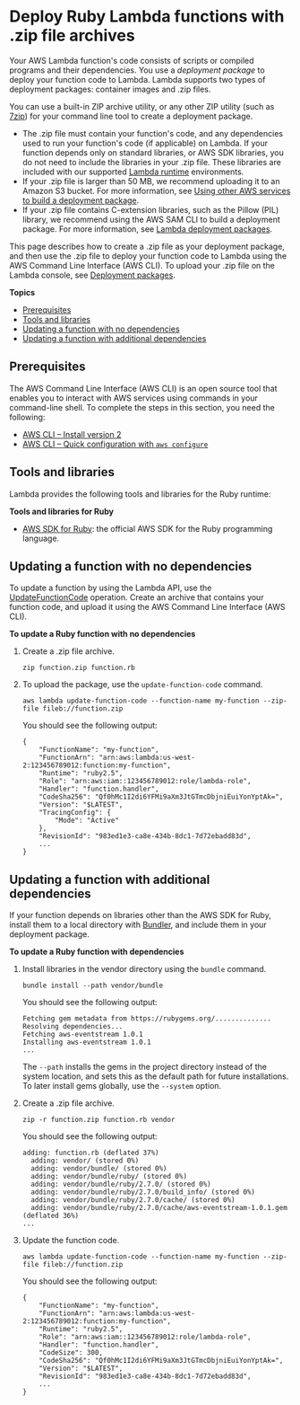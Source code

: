 # Deploy Ruby Lambda functions with \.zip file archives<a name="ruby-package"></a>

Your AWS Lambda function's code consists of scripts or compiled programs and their dependencies\. You use a *deployment package* to deploy your function code to Lambda\. Lambda supports two types of deployment packages: container images and \.zip files\.

You can use a built\-in ZIP archive utility, or any other ZIP utility \(such as [7zip](https://www.7-zip.org/download.html)\) for your command line tool to create a deployment package\.
+ The \.zip file must contain your function's code, and any dependencies used to run your function's code \(if applicable\) on Lambda\. If your function depends only on standard libraries, or AWS SDK libraries, you do not need to include the libraries in your \.zip file\. These libraries are included with our supported [Lambda runtime](https://docs.aws.amazon.com/lambda/latest/dg/lambda-runtimes.html) environments\.
+ If your \.zip file is larger than 50 MB, we recommend uploading it to an Amazon S3 bucket\. For more information, see [Using other AWS services to build a deployment package](gettingstarted-package.md)\.
+ If your \.zip file contains C\-extension libraries, such as the Pillow \(PIL\) library, we recommend using the AWS SAM CLI to build a deployment package\. For more information, see [Lambda deployment packages](gettingstarted-package.md)\.

This page describes how to create a \.zip file as your deployment package, and then use the \.zip file to deploy your function code to Lambda using the AWS Command Line Interface \(AWS CLI\)\. To upload your \.zip file on the Lambda console, see [Deployment packages](https://docs.aws.amazon.com/lambda/latest/dg/gettingstarted-package-zip)\.

**Topics**
+ [Prerequisites](#ruby-package-prereqs)
+ [Tools and libraries](#ruby-package-libraries)
+ [Updating a function with no dependencies](#ruby-package-codeonly)
+ [Updating a function with additional dependencies](#ruby-package-dependencies)

## Prerequisites<a name="ruby-package-prereqs"></a>

The AWS Command Line Interface \(AWS CLI\) is an open source tool that enables you to interact with AWS services using commands in your command\-line shell\. To complete the steps in this section, you need the following:
+ [AWS CLI – Install version 2](https://docs.aws.amazon.com/cli/latest/userguide/install-cliv2.html)
+ [AWS CLI – Quick configuration with `aws configure`](https://docs.aws.amazon.com/cli/latest/userguide/cli-chap-configure.html)

## Tools and libraries<a name="ruby-package-libraries"></a>

Lambda provides the following tools and libraries for the Ruby runtime:

**Tools and libraries for Ruby**
+ [AWS SDK for Ruby](https://github.com/aws/aws-sdk-ruby): the official AWS SDK for the Ruby programming language\.

## Updating a function with no dependencies<a name="ruby-package-codeonly"></a>

To update a function by using the Lambda API, use the [UpdateFunctionCode](API_UpdateFunctionCode.md) operation\. Create an archive that contains your function code, and upload it using the AWS Command Line Interface \(AWS CLI\)\.

**To update a Ruby function with no dependencies**

1. Create a \.zip file archive\.

   ```
   zip function.zip function.rb
   ```

1. To upload the package, use the `update-function-code` command\.

   ```
   aws lambda update-function-code --function-name my-function --zip-file fileb://function.zip
   ```

   You should see the following output:

   ```
   {
       "FunctionName": "my-function",
       "FunctionArn": "arn:aws:lambda:us-west-2:123456789012:function:my-function",
       "Runtime": "ruby2.5",
       "Role": "arn:aws:iam::123456789012:role/lambda-role",
       "Handler": "function.handler",
       "CodeSha256": "Qf0hMc1I2di6YFMi9aXm3JtGTmcDbjniEuiYonYptAk=",
       "Version": "$LATEST",
       "TracingConfig": {
           "Mode": "Active"
       },
       "RevisionId": "983ed1e3-ca8e-434b-8dc1-7d72ebadd83d",
       ...
   }
   ```

## Updating a function with additional dependencies<a name="ruby-package-dependencies"></a>

If your function depends on libraries other than the AWS SDK for Ruby, install them to a local directory with [Bundler](https://bundler.io/), and include them in your deployment package\.

**To update a Ruby function with dependencies**

1. Install libraries in the vendor directory using the `bundle` command\.

   ```
   bundle install --path vendor/bundle
   ```

   You should see the following output:

   ```
   Fetching gem metadata from https://rubygems.org/..............
   Resolving dependencies...
   Fetching aws-eventstream 1.0.1
   Installing aws-eventstream 1.0.1
   ...
   ```

   The `--path` installs the gems in the project directory instead of the system location, and sets this as the default path for future installations\. To later install gems globally, use the `--system` option\.

1. Create a \.zip file archive\.

   ```
   zip -r function.zip function.rb vendor
   ```

   You should see the following output:

   ```
   adding: function.rb (deflated 37%)
     adding: vendor/ (stored 0%)
     adding: vendor/bundle/ (stored 0%)
     adding: vendor/bundle/ruby/ (stored 0%)
     adding: vendor/bundle/ruby/2.7.0/ (stored 0%)
     adding: vendor/bundle/ruby/2.7.0/build_info/ (stored 0%)
     adding: vendor/bundle/ruby/2.7.0/cache/ (stored 0%)
     adding: vendor/bundle/ruby/2.7.0/cache/aws-eventstream-1.0.1.gem (deflated 36%)
   ...
   ```

1. Update the function code\.

   ```
   aws lambda update-function-code --function-name my-function --zip-file fileb://function.zip
   ```

   You should see the following output:

   ```
   {
       "FunctionName": "my-function",
       "FunctionArn": "arn:aws:lambda:us-west-2:123456789012:function:my-function",
       "Runtime": "ruby2.5",
       "Role": "arn:aws:iam::123456789012:role/lambda-role",
       "Handler": "function.handler",
       "CodeSize": 300,
       "CodeSha256": "Qf0hMc1I2di6YFMi9aXm3JtGTmcDbjniEuiYonYptAk=",
       "Version": "$LATEST",
       "RevisionId": "983ed1e3-ca8e-434b-8dc1-7d72ebadd83d",
       ...
   }
   ```